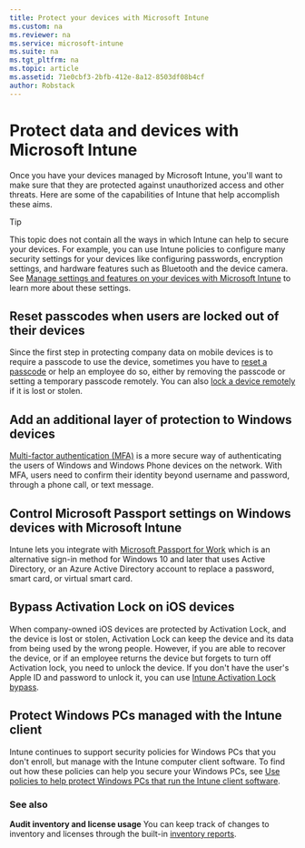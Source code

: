 ```yaml
---
title: Protect your devices with Microsoft Intune
ms.custom: na
ms.reviewer: na
ms.service: microsoft-intune
ms.suite: na
ms.tgt_pltfrm: na
ms.topic: article
ms.assetid: 71e0cbf3-2bfb-412e-8a12-8503df08b4cf
author: Robstack
---
```

# Protect data and devices with Microsoft Intune
Once you have your devices managed by Microsoft Intune, you'll want to make sure that they are protected against unauthorized access and other threats. Here are some of the capabilities of Intune that help accomplish these aims.

> [!TIP]
> This topic does not contain all the ways in which Intune can help to secure your devices. For example, you can use Intune policies to configure many security settings for your devices like configuring passwords, encryption settings, and hardware features such as Bluetooth and the device camera. See [Manage settings and features on your devices with Microsoft Intune](manage-settings-and-features-on-your-devices-with-microsoft-intune-policies.md) to learn more about these settings.

## Reset passcodes when users are locked out of their devices
Since the first step in protecting company data on mobile devices is to require a passcode to use the device, sometimes you have to [reset a passcode](use-remote-lock-or-passcode-reset-in-microsoft-intune.md) or help an employee do so, either by removing the passcode or setting a temporary passcode remotely. You can also [lock a device remotely](use-remote-lock-or-passcode-reset-in-microsoft-intune.md) if it is lost or stolen.

## Add an additional layer of protection to Windows devices
[Multi-factor authentication (MFA)](protect-windows-devices-with-multi-factor-authentication.md) is a more secure way of authenticating the users of Windows and Windows Phone devices on the network.  With MFA, users need to confirm their identity beyond username and password, through a phone call, or text message.

## Control Microsoft Passport settings on Windows devices with Microsoft Intune
Intune lets you integrate with [Microsoft Passport for Work](control-microsoft-passport-settings-on-devices-with-microsoft-intune.md) which is an alternative sign-in method for Windows 10 and later that uses Active Directory, or an Azure Active Directory account to replace a password, smart card, or virtual smart card.

## Bypass Activation Lock on iOS devices
When company-owned iOS devices are protected by Activation Lock, and the device is lost or stolen, Activation Lock can keep the device and its data from being used by the wrong people. However, if you are able to recover the device, or if an employee returns the device but forgets to turn off Activation lock, you need to unlock the device. If you don't have the user's Apple ID and password to unlock it, you can use [Intune Activation Lock bypass](help-protect-ios-devices-with-activation-lock-bypass-for-microsoft-intune.md).

## Protect Windows PCs managed with the Intune client
Intune continues to support security policies for Windows PCs that you don't enroll, but manage with the Intune computer client software. To find out how these policies can help you secure your Windows PCs, see [Use policies to help protect Windows PCs that run the Intune client software](policies-to-protect-windows-pcs-in-microsoft-intune.md).

### See also
**Audit inventory and license usage**
You can keep track of changes to inventory and licenses through the built-in [inventory reports](https://technet.microsoft.com/library/dn646977.aspx).
